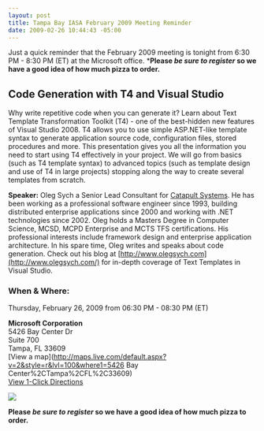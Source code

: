```yaml
---
layout: post
title: Tampa Bay IASA February 2009 Meeting Reminder
date: 2009-02-26 10:44:43 -05:00
---
```


Just a quick reminder that the February 2009 meeting is tonight from 6:30 PM - 8:30 PM (ET) at the Microsoft office. ***Please _be sure to register_ so we have a good idea of how much pizza to order.**

## Code Generation with T4 and Visual Studio

Why write repetitive code when you can generate it? Learn about Text Template Transformation Toolkit (T4) - one of the best-hidden new features of Visual Studio 2008. T4 allows you to use simple ASP.NET-like template syntax to generate application source code, configuration files, stored procedures and more. This presentation gives you all the information you need to start using T4 effectively in your project. We will go from basics (such as T4 template syntax) to advanced topics (such as template design and use of T4 in large projects) stopping along the way to create several templates from scratch.

**Speaker:** Oleg Sych a Senior Lead Consultant for [Catapult Systems](http://www.catapultsystems.com/). He has been working as a professional software engineer since 1993, building distributed enterprise applications since 2000 and working with .NET technologies since 2002. Oleg holds a Masters Degree in Computer Science, MCSD, MCPD Enterprise and MCTS TFS certifications. His professional interests include framework design and enterprise application architecture. In his spare time, Oleg writes and speaks about code generation. Check out his blog at [http://www.olegsych.com](http://www.olegsych.com/) for in-depth coverage of Text Templates in Visual Studio.

### When & Where:       
Thursday, February 26, 2009 from 06:30 PM - 08:30 PM (ET)

**Microsoft Corporation**       
5426 Bay Center Dr       
Suite 700       
Tampa, FL 33609       
[View a map](http://maps.live.com/default.aspx?v=2&style=r&lvl=100&where1=5426 Bay Center%2CTampa%2CFL%2C33609)       
[View 1-Click Directions](http://maps.live.com/OneClickDirections.aspx?rtp=%7epos.nnqny183nq2s_5426+Bay+Center+Dr%2c+Tampa%2c+FL+33609-3444___a_&rsd=27.9743215441704_-82.5470289587975_AS0iCSAOAAAAErGYACUBAAA%3d_the+north+(via+Eisenhower+Blvd+%2f+Veterans+Expy+%2f+SR-589+Toll+S)%7e27.9197090864182_-82.6097685098648_AS0iCSAOAAAAGLGYAEMAAAA%3d_the+south+(via+Howard+Frankland+Bridge+N+%2f+I-275)%7e27.9653710126877_-82.4390405416489_AS0iCSAOAAAAFrGYALwAAAA%3d_the+east+(via+I-4)%7e27.9732406139374_-82.5905799865723_AS0iCSAOAAAAErGYAH8AAAA%3d_the+west+(via+W+Courtney+Campbell+Causeway+%2f+SR-60)&mkt=en-us&FORM=LLMP)

[![](http://www.eventbrite.com/img/btn_ext/register_now.gif)](http://www.eventbrite.com/event/175213067/scottdorman)

**Please _be sure to register_ so we have a good idea of how much pizza to order.**
